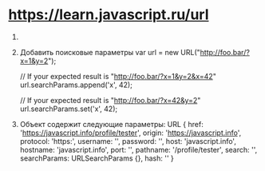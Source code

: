 # https://learn.javascript.ru/url
1. 
2. Добавить поисковые параметры 
	var url = new URL("http://foo.bar/?x=1&y=2");

	// If your expected result is "http://foo.bar/?x=1&y=2&x=42"
	url.searchParams.append('x', 42);

	// If your expected result is "http://foo.bar/?x=42&y=2"
	url.searchParams.set('x', 42);
2. Объект содержит следующие параметры:
	URL {
		href: 'https://javascript.info/profile/tester',
		origin: 'https://javascript.info',
		protocol: 'https:',
		username: '',
		password: '',
		host: 'javascript.info',
		hostname: 'javascript.info',
		port: '',
		pathname: '/profile/tester',
		search: '',
		searchParams: URLSearchParams {},
		hash: ''
	}